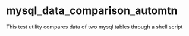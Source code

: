 # mysql_data_comparison_automtn
This test utility compares data of two mysql tables through a shell script
